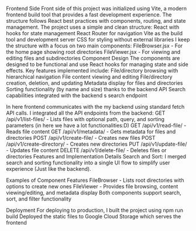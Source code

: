Frontend Side
Front side of this project was initialized using Vite, a modern frontend build tool that provides a fast development experience. The structure follows React best practices with components, routing, and state management.
The project uses a simple and clean structure:
React with hooks for state management
React Router for navigation
Vite as the build tool and development server
CSS for styling without external libraries
I keep the structure with a focus on two main components:
FileBrowser.jsx - For the home page showing root directories
FileViewer.jsx - For viewing and editing files and subdirectories
Component Design
The components are designed to be functional and use React hooks for managing state and side effects. Key features implemented include:
File/directory browsing with hierarchical navigation
File content viewing and editing
File/directory creation, deletion, and updating
Metadata display for files and directories
Sorting functionality (by name and size) thanks to the backend API
Search capabilities integrated with the backend s search endpoint

In here frontend communicates with the my backend using standard fetch API calls. I integrated all the API endpoints from the backend:
GET /api/v1/list-files/ - Lists files with optional path, query, and sorting parameters (in here we have a lot functionalities:D)
GET /api/v1/read-file/ - Reads file content
GET /api/v1/metadata/ - Gets metadata for files and directories
POST /api/v1/create-file/ - Creates new files
POST /api/v1/create-directory/ - Creates new directories
PUT /api/v1/update-file/ - Updates file content
DELETE /api/v1/delete-file/ - Deletes files or directories
Features and Implementation Details
Search and Sort: I merged search and sorting functionality into a single UI flow to simplify user experience (Just like the backend).

Examples of Component Features
FileBrowser - Lists root directories with options to create new ones
FileViewer - Provides file browsing, content viewing/editing, and metadata display
Both components support search, sort, and filter functionality

Deployment
For deploying to production, I built the project using npm run build
Deployed the static files to Google Cloud Storage which serves the frontend